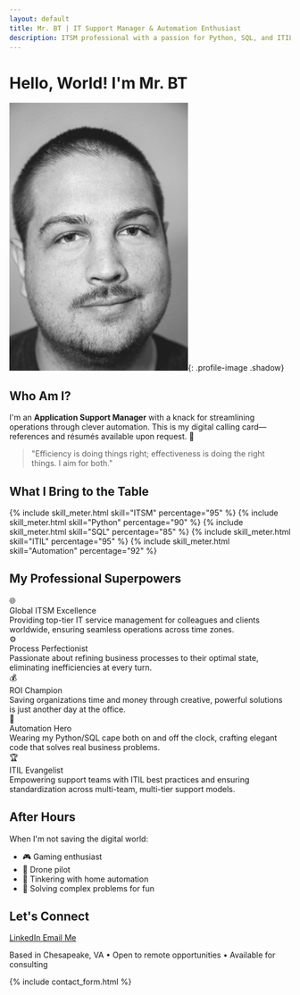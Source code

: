 ```yaml
---
layout: default
title: Mr. BT | IT Support Manager & Automation Enthusiast
description: ITSM professional with a passion for Python, SQL, and ITIL best practices
---
```


# Hello, World! I'm Mr. BT

![ProfilePic](/images/me-sm.jpg){: .profile-image .shadow}

## Who Am I?

I'm an **Application Support Manager** with a knack for streamlining operations through clever automation. This is my digital calling card—references and résumés available upon request. :rocket:

> "Efficiency is doing things right; effectiveness is doing the right things. I aim for both."

## What I Bring to the Table

{% include skill_meter.html skill="ITSM" percentage="95" %}
{% include skill_meter.html skill="Python" percentage="90" %}
{% include skill_meter.html skill="SQL" percentage="85" %}
{% include skill_meter.html skill="ITIL" percentage="95" %}
{% include skill_meter.html skill="Automation" percentage="92" %}

## My Professional Superpowers

<div class="card-container">
  <div class="card">
    <div class="card-icon">🌐</div>
    <div class="card-title">Global ITSM Excellence</div>
    <div class="card-content">Providing top-tier IT service management for colleagues and clients worldwide, ensuring seamless operations across time zones.</div>
  </div>
  
  <div class="card">
    <div class="card-icon">⚙️</div>
    <div class="card-title">Process Perfectionist</div>
    <div class="card-content">Passionate about refining business processes to their optimal state, eliminating inefficiencies at every turn.</div>
  </div>
  
  <div class="card">
    <div class="card-icon">💰</div>
    <div class="card-title">ROI Champion</div>
    <div class="card-content">Saving organizations time and money through creative, powerful solutions is just another day at the office.</div>
  </div>
  
  <div class="card">
    <div class="card-icon">🦸</div>
    <div class="card-title">Automation Hero</div>
    <div class="card-content">Wearing my Python/SQL cape both on and off the clock, crafting elegant code that solves real business problems.</div>
  </div>
  
  <div class="card">
    <div class="card-icon">🏆</div>
    <div class="card-title">ITIL Evangelist</div>
    <div class="card-content">Empowering support teams with ITIL best practices and ensuring standardization across multi-team, multi-tier support models.</div>
  </div>
</div>

## After Hours

When I'm not saving the digital world:
- 🎮 Gaming enthusiast
- 🚁 Drone pilot
- 🤖 Tinkering with home automation
- 🧩 Solving complex problems for fun

## Let's Connect

<div class="connect-container">
  <a href="https://www.linkedin.com/in/brandonktaylor/" class="connect-button linkedin">
    <i class="fab fa-linkedin"></i> LinkedIn
  </a>
  <a href="mailto:iammrbt+job@gmail.com" class="connect-button email">
    <i class="fas fa-envelope"></i> Email Me
  </a>
</div>

<div class="footnote">
  <p>Based in Chesapeake, VA • Open to remote opportunities • Available for consulting</p>
</div>

{% include contact_form.html %}
